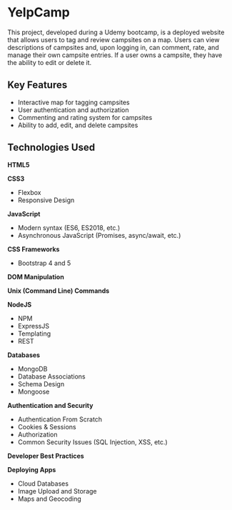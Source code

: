 # YelpCamp

This project, developed during a Udemy bootcamp, is a deployed website that allows users to tag and review campsites on a map. Users can view descriptions of campsites and, upon logging in, can comment, rate, and manage their own campsite entries. If a user owns a campsite, they have the ability to edit or delete it.

## Key Features

- Interactive map for tagging campsites
- User authentication and authorization
- Commenting and rating system for campsites
- Ability to add, edit, and delete campsites

## Technologies Used

**HTML5**

**CSS3**
- Flexbox
- Responsive Design

**JavaScript**
- Modern syntax (ES6, ES2018, etc.)
- Asynchronous JavaScript (Promises, async/await, etc.)

**CSS Frameworks**
- Bootstrap 4 and 5

**DOM Manipulation**

**Unix (Command Line) Commands**

**NodeJS**
- NPM
- ExpressJS
- Templating
- REST

**Databases**
- MongoDB
- Database Associations
- Schema Design
- Mongoose

**Authentication and Security**
- Authentication From Scratch
- Cookies & Sessions
- Authorization
- Common Security Issues (SQL Injection, XSS, etc.)

**Developer Best Practices**

**Deploying Apps**
- Cloud Databases
- Image Upload and Storage
- Maps and Geocoding
